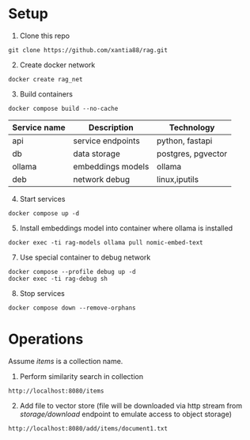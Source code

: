 
# Setup

1. Clone this repo

```
git clone https://github.com/xantia88/rag.git
```

2. Create docker network

```
docker create rag_net
```

3. Build containers

```
docker compose build --no-cache
```

|Service name|Description|Technology|
|-|-|-|
|api|service endpoints|python, fastapi|
|db|data storage|postgres, pgvector|
|ollama|embeddings models|ollama|
|deb|network debug|linux,iputils|

4. Start services

```
docker compose up -d
```

5. Install embeddings model into container where ollama is installed

```
docker exec -ti rag-models ollama pull nomic-embed-text
```

7. Use special container to debug network

```
docker compose --profile debug up -d
docker exec -ti rag-debug sh
```

8. Stop services

```
docker compose down --remove-orphans
```

# Operations

Assume *items* is a collection name.

1. Perform similarity search in collection

```
http://localhost:8080/items
```

2. Add file to vector store (file will be downloaded via http stream from *storage/download* endpoint to emulate access to object storage)

```
http://localhost:8080/add/items/document1.txt
```
